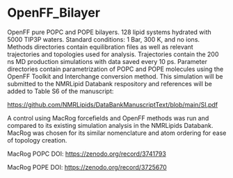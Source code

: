 # OpenFF_Bilayer

OpenFF pure POPC and POPE bilayers. 128 lipid systems hydrated with 5000 TIP3P waters. Standard conditions: 1 Bar, 300 K, and no ions. Methods directories contain equilibration files as well as relevant trajectories and topologies used for analysis. Trajectories contain the 200 ns MD production simulations with data saved every 10 ps. Parameter directories contain parametrization of POPC and POPE molecules using the OpenFF Toolkit and Interchange conversion method. This simulation will be submitted to the NMRLipid Databank respository and references will be added to Table S6 of the manuscript:

https://github.com/NMRLipids/DataBankManuscriptText/blob/main/SI.pdf

A control using MacRog forcefields and OpenFF methods was run and compared to its existing simulation analysis in the NMRLipids Databank. MacRog was chosen for its similar nomenclature and atom ordering for ease of topology creation.

MacRog POPC DOI: https://zenodo.org/record/3741793

MacRog POPE DOI: https://zenodo.org/record/3725670
